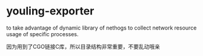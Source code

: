 # youling-exporter
to take advantage of dynamic library of nethogs to collect network resource usage of specific processes.

因为用到了CGO链接C库，所以目录结构非常重要，不要乱动哦亲